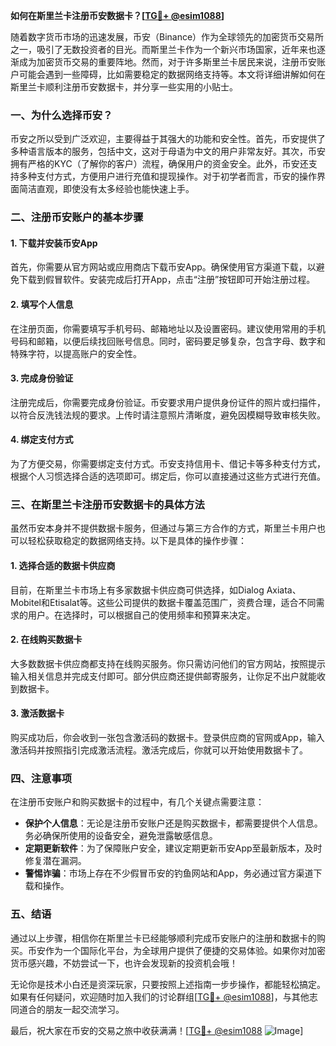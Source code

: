 **如何在斯里兰卡注册币安数据卡？[[TG💪+ @esim1088](https://t.me/s/esim1088)]**

随着数字货币市场的迅速发展，币安（Binance）作为全球领先的加密货币交易所之一，吸引了无数投资者的目光。而斯里兰卡作为一个新兴市场国家，近年来也逐渐成为加密货币交易的重要阵地。然而，对于许多斯里兰卡居民来说，注册币安账户可能会遇到一些障碍，比如需要稳定的数据网络支持等。本文将详细讲解如何在斯里兰卡顺利注册币安数据卡，并分享一些实用的小贴士。

### 一、为什么选择币安？

币安之所以受到广泛欢迎，主要得益于其强大的功能和安全性。首先，币安提供了多种语言版本的服务，包括中文，这对于母语为中文的用户非常友好。其次，币安拥有严格的KYC（了解你的客户）流程，确保用户的资金安全。此外，币安还支持多种支付方式，方便用户进行充值和提现操作。对于初学者而言，币安的操作界面简洁直观，即使没有太多经验也能快速上手。

### 二、注册币安账户的基本步骤

#### 1. 下载并安装币安App

首先，你需要从官方网站或应用商店下载币安App。确保使用官方渠道下载，以避免下载到假冒软件。安装完成后打开App，点击“注册”按钮即可开始注册过程。

#### 2. 填写个人信息

在注册页面，你需要填写手机号码、邮箱地址以及设置密码。建议使用常用的手机号码和邮箱，以便后续找回账号信息。同时，密码要足够复杂，包含字母、数字和特殊字符，以提高账户的安全性。

#### 3. 完成身份验证

注册完成后，你需要完成身份验证。币安要求用户提供身份证件的照片或扫描件，以符合反洗钱法规的要求。上传时请注意照片清晰度，避免因模糊导致审核失败。

#### 4. 绑定支付方式

为了方便交易，你需要绑定支付方式。币安支持信用卡、借记卡等多种支付方式，根据个人习惯选择合适的选项即可。绑定后，你可以直接通过这些方式进行充值。

### 三、在斯里兰卡注册币安数据卡的具体方法

虽然币安本身并不提供数据卡服务，但通过与第三方合作的方式，斯里兰卡用户也可以轻松获取稳定的数据网络支持。以下是具体的操作步骤：

#### 1. 选择合适的数据卡供应商

目前，在斯里兰卡市场上有多家数据卡供应商可供选择，如Dialog Axiata、Mobitel和Etisalat等。这些公司提供的数据卡覆盖范围广，资费合理，适合不同需求的用户。在选择时，可以根据自己的使用频率和预算来决定。

#### 2. 在线购买数据卡

大多数数据卡供应商都支持在线购买服务。你只需访问他们的官方网站，按照提示输入相关信息并完成支付即可。部分供应商还提供邮寄服务，让你足不出户就能收到数据卡。

#### 3. 激活数据卡

购买成功后，你会收到一张包含激活码的数据卡。登录供应商的官网或App，输入激活码并按照指引完成激活流程。激活完成后，你就可以开始使用数据卡了。

### 四、注意事项

在注册币安账户和购买数据卡的过程中，有几个关键点需要注意：

- **保护个人信息**：无论是注册币安账户还是购买数据卡，都需要提供个人信息。务必确保所使用的设备安全，避免泄露敏感信息。
- **定期更新软件**：为了保障账户安全，建议定期更新币安App至最新版本，及时修复潜在漏洞。
- **警惕诈骗**：市场上存在不少假冒币安的钓鱼网站和App，务必通过官方渠道下载和操作。

### 五、结语

通过以上步骤，相信你在斯里兰卡已经能够顺利完成币安账户的注册和数据卡的购买。币安作为一个国际化平台，为全球用户提供了便捷的交易体验。如果你对加密货币感兴趣，不妨尝试一下，也许会发现新的投资机会哦！

无论你是技术小白还是资深玩家，只要按照上述指南一步步操作，都能轻松搞定。如果有任何疑问，欢迎随时加入我们的讨论群组[[TG💪+ @esim1088](https://t.me/s/esim1088)]，与其他志同道合的朋友一起交流学习。

最后，祝大家在币安的交易之旅中收获满满！[[TG💪+ @esim1088](https://t.me/s/esim1088) ![Image](https://i.postimg.cc/4NQfJmqS/Snipaste-2025-05-13-00-14-12.png)]
